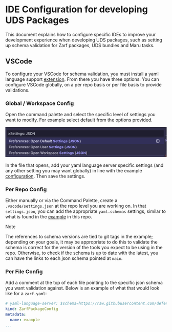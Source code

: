 # IDE Configuration for developing UDS Packages

This document explains how to configure specific IDEs to improve your development experience when developing UDS packages, such as setting up schema validation for Zarf packages, UDS bundles and Maru tasks.

## VSCode

To configure your VSCode for schema validation, you must install a yaml language support [extension](https://marketplace.visualstudio.com/items?itemName=redhat.vscode-yaml). From there you have three options. You can configure VSCode globally, on a per repo basis or per file basis to provide validations.

### Global / Workspace Config

Open the command palette and select the specific level of settings you want to modify. For example select default from the options provided.

![Command Pallete](./.images/cmd-pallete.png)

In the file that opens, add your yaml language server specific settings (and any other setting you may want globally) in line with the example [configuration](.vscode/settings.json). Then save the settings.

### Per Repo Config

Either manually or via the Command Palette, create a `.vscode/settings.json` at the repo level you are working on. In that `settings.json`, you can add the appropriate `yaml.schemas` settings, similar to what is found in the [example](.vscode/settings.json) in this repo.

> [!NOTE]
> The references to schema versions are tied to git tags in the example; depending on your goals, it may be appropriate to do this to validate the schema is correct for the version of the tools you expect to be using in the repo. Otherwise, to check if the schema is up to date with the latest, you can have the links to each json schema pointed at `main`.

### Per File Config

Add a comment at the top of each file pointing to the specific json schema you want validation against. Below is an example of what that would look like for a `zarf.yaml`:

```yaml
# yaml-language-server: $schema=https://raw.githubusercontent.com/defenseunicorns/zarf/main/zarf.schema.json
kind: ZarfPackageConfig
metadata:
  name: example
...
```
